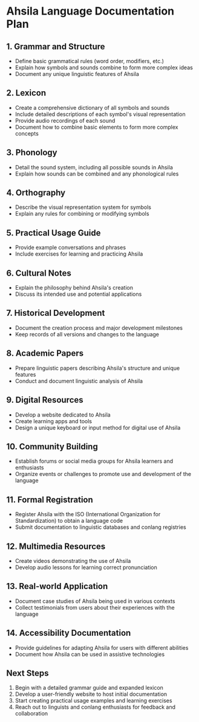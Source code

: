 # Ahsila Language Documentation Plan

## 1. Grammar and Structure
- Define basic grammatical rules (word order, modifiers, etc.)
- Explain how symbols and sounds combine to form more complex ideas
- Document any unique linguistic features of Ahsila

## 2. Lexicon
- Create a comprehensive dictionary of all symbols and sounds
- Include detailed descriptions of each symbol's visual representation
- Provide audio recordings of each sound
- Document how to combine basic elements to form more complex concepts

## 3. Phonology
- Detail the sound system, including all possible sounds in Ahsila
- Explain how sounds can be combined and any phonological rules

## 4. Orthography
- Describe the visual representation system for symbols
- Explain any rules for combining or modifying symbols

## 5. Practical Usage Guide
- Provide example conversations and phrases
- Include exercises for learning and practicing Ahsila

## 6. Cultural Notes
- Explain the philosophy behind Ahsila's creation
- Discuss its intended use and potential applications

## 7. Historical Development
- Document the creation process and major development milestones
- Keep records of all versions and changes to the language

## 8. Academic Papers
- Prepare linguistic papers describing Ahsila's structure and unique features
- Conduct and document linguistic analysis of Ahsila

## 9. Digital Resources
- Develop a website dedicated to Ahsila
- Create learning apps and tools
- Design a unique keyboard or input method for digital use of Ahsila

## 10. Community Building
- Establish forums or social media groups for Ahsila learners and enthusiasts
- Organize events or challenges to promote use and development of the language

## 11. Formal Registration
- Register Ahsila with the ISO (International Organization for Standardization) to obtain a language code
- Submit documentation to linguistic databases and conlang registries

## 12. Multimedia Resources
- Create videos demonstrating the use of Ahsila
- Develop audio lessons for learning correct pronunciation

## 13. Real-world Application
- Document case studies of Ahsila being used in various contexts
- Collect testimonials from users about their experiences with the language

## 14. Accessibility Documentation
- Provide guidelines for adapting Ahsila for users with different abilities
- Document how Ahsila can be used in assistive technologies

## Next Steps
1. Begin with a detailed grammar guide and expanded lexicon
2. Develop a user-friendly website to host initial documentation
3. Start creating practical usage examples and learning exercises
4. Reach out to linguists and conlang enthusiasts for feedback and collaboration
